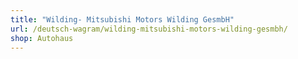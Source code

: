 ```yaml
---
title: "Wilding- Mitsubishi Motors Wilding GesmbH"
url: /deutsch-wagram/wilding-mitsubishi-motors-wilding-gesmbh/
shop: Autohaus
---
```

